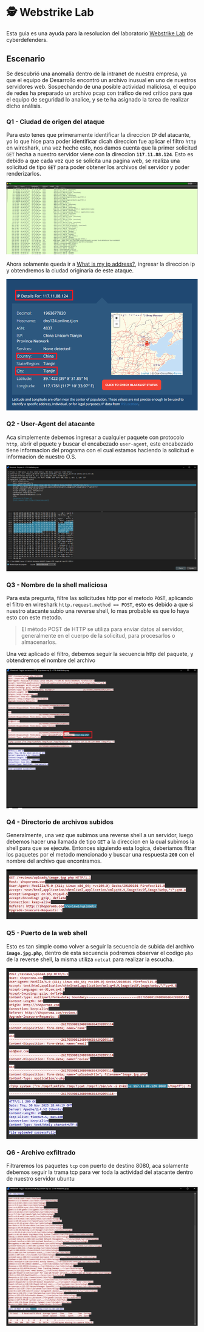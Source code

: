 # :detective: Webstrike Lab

Esta guia es una ayuda para la resolucion del laboratorio [Webstrike Lab](https://cyberdefenders.org/blueteam-ctf-challenges/webstrike/) de cyberdefenders.

## Escenario

Se descubrió una anomalía dentro de la intranet de nuestra empresa, ya que el equipo de Desarrollo encontró un archivo inusual en uno de nuestros servidores web. Sospechando de una posible actividad maliciosa, el equipo de redes ha preparado un archivo pcap con tráfico de red crítico para que el equipo de seguridad lo analice, y se te ha asignado la tarea de realizar dicho análisis.

### Q1 - Ciudad de origen del ataque

Para esto tenes que primeramente identificar la direccion `IP` del atacante, yo lo que hice para poder identificar dicah direccion fue aplicar el filtro `http` en wireshark, una vez hecho esto, nos damos cuenta que la primer solicitud `GET` hecha a nuestro servidor viene con la direccion **`117.11.88.124`**. Esto es debido a que cada vez que se solicita una pagina web, se realiza una solicitud de tipo `GET` para poder obtener los archivos del servidor y poder renderizarlos.

![webstrike1](../../assets/Cyberdefnders/Network%20Forensics/Webstrike/webstrike1.png)

Ahora solamente queda ir a [What is my ip address?](https://whatismyipaddress.com/), ingresar la direccion ip y obtendremos la ciudad originaria de este ataque.

![webstrike2](../../assets/Cyberdefnders/Network%20Forensics/Webstrike/webstrike2.png)

### Q2 - User-Agent del atacante

Aca simplemente debemos ingresar a cualquier paquete con protocolo `http`, abrir el pquete y buscar el encabezado `user-agent`, este encabezado tiene informacion del programa con el cual estamos haciendo la solicitud e informacion de nuestro O.S.

![webstrike3](../../assets/Cyberdefnders/Network%20Forensics/Webstrike/webstrike3.png)

### Q3 - Nombre de la shell maliciosa

Para esta pregunta, filtre las solicitudes http por el metodo `POST`, aplicando el filtro en wireshark `http.request.method == POST`, esto es debido a que si nuestro atacante subio una reverse shell, lo mas probable es que lo haya esto con este metodo.

> El método POST de HTTP se utiliza para enviar datos al servidor, generalmente en el cuerpo de la solicitud, para procesarlos o almacenarlos.

Una vez aplicado el filtro, debemos seguir la secuencia http del paquete, y obtendremos el nombre del archivo

![webstrike4](../../assets/Cyberdefnders/Network%20Forensics/Webstrike/webstrike4.png)

### Q4 - Directorio de archivos subidos

Generalmente, una vez que subimos una reverse shell a un servidor, luego debemos hacer una llamada de tipo `GET` a la direccion en la cual subimos la shell para que se ejecute. Entonces siguiendo esta logica, deberiamos fltrar los paquetes por el metodo mencionado y buscar una respuesta **`200`** con el nombre del archivo que encontramos.

![webstrike8](../../assets/Cyberdefnders/Network%20Forensics/Webstrike/webstrike8.png)

### Q5 - Puerto de la web shell

Esto es tan simple como volver a seguir la secuencia de subida del archivo **`image.jpg.php`**, dentro de esta secuencia podremos observar el codigo `php` de la reverse shell, la misma utiliza `netcat` para realizar la escucha.

![webstrike5](../../assets/Cyberdefnders/Network%20Forensics/Webstrike/webstrike5.png)

### Q6 - Archivo exfiltrado

Filtraremos los paquetes `tcp` con puerto de destino 8080, aca solamente debemos seguir la trama tcp para ver toda la actividad del atacante dentro de nuestro servidor ubuntu

![webstrike6](../../assets/Cyberdefnders/Network%20Forensics/Webstrike/webstrike6.png)

